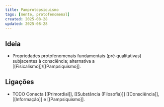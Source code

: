 ```yaml
---
title: Pamprotopsiquismo
tags: [mente, protofenomenal]
created: 2025-08-28
updated: 2025-08-28
---
```


## Ideia
- Propriedades protofenomenais fundamentais (pré‑qualitativas) subjacentes à consciência; alternativa a [[Fisicalismo]]/[[Pampsiquismo]].

## Ligações
- TODO Conecta [[Primordial]], [[Substância (Filosofia)]] [[Consciência]], [[Informação]] e [[Pampsiquismo]].
